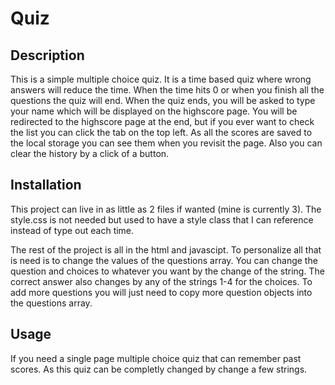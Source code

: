 # Quiz

## Description
This is a simple multiple choice quiz. It is a time based quiz where wrong answers will reduce the time. When the time hits 0 or when you finish all the questions the quiz will end. When the quiz ends, you will be asked to type your name which will be displayed on the highscore page. You will be redirected to the highscore page at the end, but if you ever want to check the list you can click the tab on the top left. As all the scores are saved to the local storage you can see them when you revisit the page. Also you can clear the history by a click of a button.

## Installation
This project can live in as little as 2 files if wanted (mine is currently 3). The style.css is not needed but used to have a style class that I can reference instead of type out each time. 

The rest of the project is all in the html and javascipt. To personalize all that is need is to change the values of the questions array. You can change the question and choices to whatever you want by the change of the string. The correct answer also changes by any of the strings 1-4 for the choices. To add more questions you will just need to copy more question objects into the questions array.

## Usage
If you need a single page multiple choice quiz that can remember past scores. As this quiz can be completly changed by change a few strings.